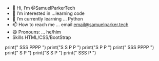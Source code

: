 - 👋 Hi, I’m @SamuelParkerTech
- 👀 I’m interested in ...learning code
- 🌱 I’m currently learning ... Python
- 📫 How to reach me ... email email@samuelparker.tech
- 😄 Pronouns: ... he/him
- Skills HTML/CSS/BootStrap


<!---
SamuelParkerTech/SamuelParkerTech is a ✨ special ✨ repository because its `README.md` (this file) appears on your GitHub profile.
You can click the Preview link to take a look at your changes.
--->


print(" SSS    PPPP ")
print("S   S   P   P ")
print("S       P   P ")
print(" SSS    PPPP ")
print("    S   P ")
print("S   S   P ")
print(" SSS    P ")
